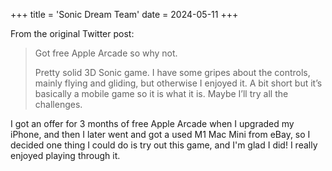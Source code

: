 +++
title = 'Sonic Dream Team'
date = 2024-05-11
+++

<!--more-->

From the original Twitter post:

> Got free Apple Arcade so why not. 
>
> Pretty solid 3D Sonic game. I have some gripes about the controls, mainly flying and gliding, but otherwise I enjoyed it. A bit short but it’s basically a mobile game so it is what it is. Maybe I’ll try all the challenges.

I got an offer for 3 months of free Apple Arcade when I upgraded my iPhone, and then I later went and got a used M1 Mac Mini from eBay, so I decided one thing I could do is try out this game, and I'm glad I did! I really enjoyed playing through it. 